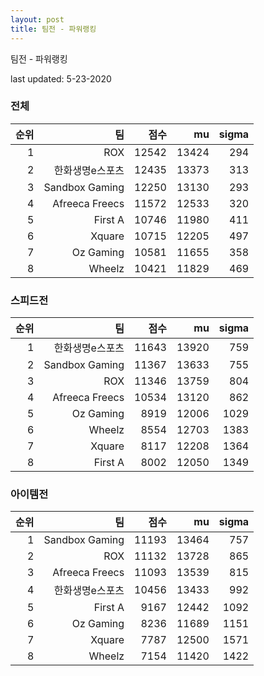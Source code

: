 ```yaml
---
layout: post
title: 팀전 - 파워랭킹
---
```


팀전 - 파워랭킹

last updated: 5-23-2020


### 전체

| 순위 | 팀 | 점수 | mu | sigma |
|---:|---:|---:|---:|---:|
| 1 | ROX | 12542 | 13424 | 294 |
| 2 | 한화생명e스포츠 | 12435 | 13373 | 313 |
| 3 | Sandbox Gaming | 12250 | 13130 | 293 |
| 4 | Afreeca Freecs | 11572 | 12533 | 320 |
| 5 | First A | 10746 | 11980 | 411 |
| 6 | Xquare | 10715 | 12205 | 497 |
| 7 | Oz Gaming | 10581 | 11655 | 358 |
| 8 | Wheelz | 10421 | 11829 | 469 |

### 스피드전

| 순위 | 팀 | 점수 | mu | sigma |
|---:|---:|---:|---:|---:|
| 1 | 한화생명e스포츠 | 11643 | 13920 | 759 |
| 2 | Sandbox Gaming | 11367 | 13633 | 755 |
| 3 | ROX | 11346 | 13759 | 804 |
| 4 | Afreeca Freecs | 10534 | 13120 | 862 |
| 5 | Oz Gaming | 8919 | 12006 | 1029 |
| 6 | Wheelz | 8554 | 12703 | 1383 |
| 7 | Xquare | 8117 | 12208 | 1364 |
| 8 | First A | 8002 | 12050 | 1349 |

### 아이템전

| 순위 | 팀 | 점수 | mu | sigma |
|---:|---:|---:|---:|---:|
| 1 | Sandbox Gaming | 11193 | 13464 | 757 |
| 2 | ROX | 11132 | 13728 | 865 |
| 3 | Afreeca Freecs | 11093 | 13539 | 815 |
| 4 | 한화생명e스포츠 | 10456 | 13433 | 992 |
| 5 | First A | 9167 | 12442 | 1092 |
| 6 | Oz Gaming | 8236 | 11689 | 1151 |
| 7 | Xquare | 7787 | 12500 | 1571 |
| 8 | Wheelz | 7154 | 11420 | 1422 |
